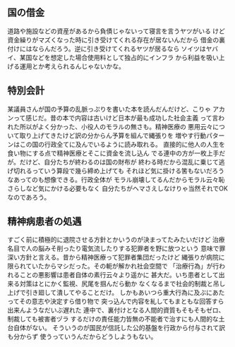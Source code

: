 ﻿## 国の借金

道路や施設などの資産があるから負債じゃないって寝言を言うヤツがいる
けど資金繰りがマズくなった時に引き受けてくれる存在が居ないんだから
借金の裏付けにはならんだろう。逆に引き受けてくれるヤツが居るなら
ソイツはヤバイ、某国などを想定した場合使用料として独占的にインフラ
から利益を吸い上げる運用とか考えられるんじゃないかな。


## 特別会計

某議員さんが国の予算の乱脈っぷりを書いた本を読んだんだけど、こりゃ
アカンって感じだ。昔の本で内容は古いけど日本が最も成功した社会主義
って言われた所以がよく分かった、小役人のモラルの無さも。精神医療の
悪用云々について取り上げてきたけど訳の分からん予算を組んで縄張りを
増やす行動パターンはこの国の行政全てに及んでいるように読み取れる。
直接的に他人の人生を食い物にする点で精神医療とそこに資金を流し込ん
でる連中の方が一枚上手だが。だけど、自分たちが終わるのは国の財布が
終わる時だから混乱に乗じて逃げ切れるっていう算段で幾ら締め上げても
それほど気に掛ける筈もないだろうなあってのも想像できる。行政全体が
モラル崩壊してるんだからモラル云々恥さらしなど気にかける必要もなく
自分たちがヘマさえしなけりゃ当然それでOKなのであろう。


## 精神病患者の処遇

すごく前に積極的に退院させる方針とかいうのが決まってたみたいだけど
治療名目で人の脳みそ削ったり電気流したりする犯罪者を野に放つという
意味で罪深い方針と言える。昔から精神医療って犯罪者集団だったけど
縄張りが病院に限られていたからマシだった。その軛が解かれ社会空間で
「治療行為」が行われることの悪影響は患者自体の素行云々より遥かに
甚大だ。いち患者として出来る対策はとにかく監視、尻尾を掴んだら動か
なくなるまで社会的制裁と吊し上げで引き廻して潰してやることだけ。
しかもあいつら重大行為に及ぶにあたってその意志や決定すら借り物で
突っ込んで内容を糺してもまともな回答すら出来んようなだいぶ遅れた
連中で、裏付けとなる人間的資質もそもそもゼロ、制裁しても被害者ヅラ
するだけの責任能力皆無の不能者で治すにも人間的な土台自体がない。
そういうのが国民が信託した公的基盤を行政から付与されて訳も分からず
使うっていうんだからどうしようもない。
